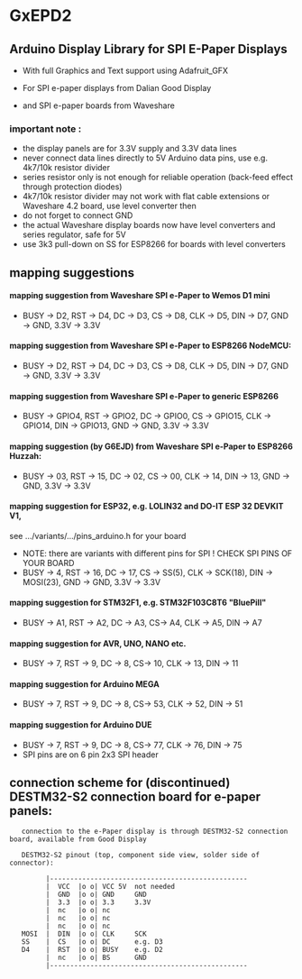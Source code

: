 # GxEPD2
## Arduino Display Library for SPI E-Paper Displays

- With full Graphics and Text support using Adafruit_GFX

- For SPI e-paper displays from Dalian Good Display 
- and SPI e-paper boards from Waveshare

### important note :
- the display panels are for 3.3V supply and 3.3V data lines
- never connect data lines directly to 5V Arduino data pins, use e.g. 4k7/10k resistor divider
- series resistor only is not enough for reliable operation (back-feed effect through protection diodes)
- 4k7/10k resistor divider may not work with flat cable extensions or Waveshare 4.2 board, use level converter then
- do not forget to connect GND
- the actual Waveshare display boards now have level converters and series regulator, safe for 5V
- use 3k3 pull-down on SS for ESP8266 for boards with level converters

## mapping suggestions

#### mapping suggestion from Waveshare SPI e-Paper to Wemos D1 mini
- BUSY -> D2, RST -> D4, DC -> D3, CS -> D8, CLK -> D5, DIN -> D7, GND -> GND, 3.3V -> 3.3V

#### mapping suggestion from Waveshare SPI e-Paper to ESP8266 NodeMCU:
- BUSY -> D2, RST -> D4, DC -> D3, CS -> D8, CLK -> D5, DIN -> D7, GND -> GND, 3.3V -> 3.3V

#### mapping suggestion from Waveshare SPI e-Paper to generic ESP8266
- BUSY -> GPIO4, RST -> GPIO2, DC -> GPIO0, CS -> GPIO15, CLK -> GPIO14, DIN -> GPIO13, GND -> GND, 3.3V -> 3.3V

#### mapping suggestion (by G6EJD) from Waveshare SPI e-Paper to ESP8266 Huzzah:
- BUSY -> 03, RST -> 15, DC -> 02, CS -> 00, CLK -> 14, DIN -> 13, GND -> GND, 3.3V -> 3.3V

#### mapping suggestion for ESP32, e.g. LOLIN32 and DO-IT ESP 32 DEVKIT V1, 
see .../variants/.../pins_arduino.h for your board
- NOTE: there are variants with different pins for SPI ! CHECK SPI PINS OF YOUR BOARD
- BUSY -> 4, RST -> 16, DC -> 17, CS -> SS(5), CLK -> SCK(18), DIN -> MOSI(23), GND -> GND, 3.3V -> 3.3V

#### mapping suggestion for STM32F1, e.g. STM32F103C8T6 "BluePill"
- BUSY -> A1, RST -> A2, DC -> A3, CS-> A4, CLK -> A5, DIN -> A7

#### mapping suggestion for AVR, UNO, NANO etc.
- BUSY -> 7, RST -> 9, DC -> 8, CS-> 10, CLK -> 13, DIN -> 11

#### mapping suggestion for Arduino MEGA
- BUSY -> 7, RST -> 9, DC -> 8, CS-> 53, CLK -> 52, DIN -> 51

#### mapping suggestion for Arduino DUE
- BUSY -> 7, RST -> 9, DC -> 8, CS-> 77, CLK -> 76, DIN -> 75
- SPI pins are on 6 pin 2x3 SPI header

## connection scheme for (discontinued) DESTM32-S2 connection board for e-paper panels:

```
   connection to the e-Paper display is through DESTM32-S2 connection board, available from Good Display

   DESTM32-S2 pinout (top, component side view, solder side of connector):

         |-------------------------------------------------
         |  VCC  |o o| VCC 5V  not needed
         |  GND  |o o| GND     GND
         |  3.3  |o o| 3.3     3.3V
         |  nc   |o o| nc
         |  nc   |o o| nc
         |  nc   |o o| nc
   MOSI  |  DIN  |o o| CLK     SCK
   SS    |  CS   |o o| DC      e.g. D3
   D4    |  RST  |o o| BUSY    e.g. D2
         |  nc   |o o| BS      GND
         |-------------------------------------------------
```

